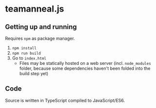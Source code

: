 # teamanneal.js

## Getting up and running
Requires `npm` as package manager.

1. `npm install`
2. `npm run build`
3. Go to `index.html`
    * Files may be statically hosted on a web server (incl. `node_modules` folder, because some dependencies haven't been folded into the build step yet)

## Code
Source is written in TypeScript compiled to JavaScript/ES6.
